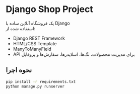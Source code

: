 # Django Shop Project

یک فروشگاه آنلاین ساده با Django  
استفاده شده از:  
- Django REST Framework  
- HTML/CSS Template  
- ManyToManyField  
- API برای مدیریت محصولات، تگ‌ها، اسلایدرها، سفارش‌ها و پروفایل

## نحوه اجرا

```bash
pip install -r requirements.txt
python manage.py runserver

